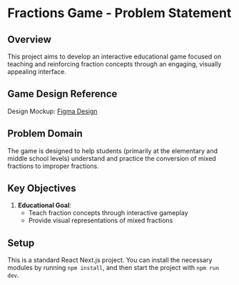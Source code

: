 # Fractions Game - Problem Statement

## Overview
This project aims to develop an interactive educational game focused on teaching and reinforcing fraction concepts through an engaging, visually appealing interface.

## Game Design Reference
Design Mockup: [Figma Design](https://www.figma.com/design/MNBVvPXRRDYXtI8jk9ogzA/Untitled?node-id=0-1&t=wyhaXPzmBdf7RM2n-1)

## Problem Domain
The game is designed to help students (primarily at the elementary and middle school levels) understand and practice the conversion of mixed fractions to improper fractions.

## Key Objectives
1. **Educational Goal**: 
   - Teach fraction concepts through interactive gameplay
   - Provide visual representations of mixed fractions

## Setup
This is a standard React Next.js project. You can install the necessary modules by running `npm install`, and then start the project with `npm run dev`.

